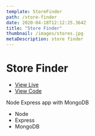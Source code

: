 ```yaml
---
template: StoreFinder
path: /store-finder
date: 2020-04-18T12:12:25.364Z
title: "Store Finder"
thumbnail: /images/stores.jpg
metaDescription: store finder
---
```


# Store Finder

- [View Live](https://now-thats-delicious-dhausser.herokuapp.com)
- [View Code](https://github.com/dhausser/dang-thats-delicious)

Node Express app with MongoDB

- Node
- Express
- MongoDB

